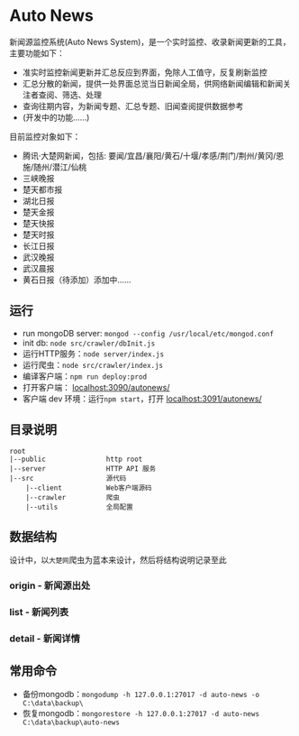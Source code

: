 # Auto News 

新闻源监控系统(Auto News System)，是一个实时监控、收录新闻更新的工具，主要功能如下：

- 准实时监控新闻更新并汇总反应到界面，免除人工值守，反复刷新监控
- 汇总分散的新闻，提供一处界面总览当日新闻全局，供网络新闻编辑和新闻关注者查阅、筛选、处理
- 查询往期内容，为新闻专题、汇总专题、旧闻查阅提供数据参考
- (开发中的功能……)

目前监控对象如下：
- 腾讯·大楚网新闻，包括: 要闻/宜昌/襄阳/黄石/十堰/孝感/荆门/荆州/黄冈/恩施/随州/潜江/仙桃
- 三峡晚报
- 楚天都市报
- 湖北日报
- 楚天金报
- 楚天快报
- 楚天时报
- 长江日报
- 武汉晚报
- 武汉晨报
- 黄石日报（待添加）添加中……

## 运行
- run mongoDB server: `mongod --config /usr/local/etc/mongod.conf`
- init db: `node src/crawler/dbInit.js`
- 运行HTTP服务：`node server/index.js`
- 运行爬虫：`node src/crawler/index.js`
- 编译客户端：`npm run deploy:prod`
- 打开客户端： [localhost:3090/autonews/](http://localhost:3090/autonews/)
- 客户端 dev 环境：运行`npm start`，打开 [localhost:3091/autonews/](http://localhost:3091/autonews/)

## 目录说明
    root
    |--public               http root
    |--server               HTTP API 服务
    |--src                  源代码
        |--client           Web客户端源码
        |--crawler          爬虫
        |--utils            全局配置
    
## 数据结构
设计中，以`大楚网`爬虫为蓝本来设计，然后将结构说明记录至此
### origin - 新闻源出处

### list - 新闻列表

### detail - 新闻详情

## 常用命令
- 备份mongodb：`mongodump -h 127.0.0.1:27017 -d auto-news -o C:\data\backup\`
- 恢复mongodb：`mongorestore -h 127.0.0.1:27017 -d auto-news C:\data\backup\auto-news`
